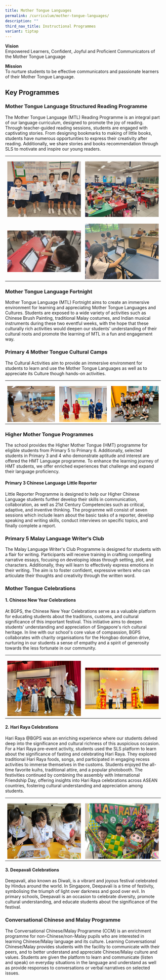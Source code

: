```yaml
---
title: Mother Tongue Languages
permalink: /curriculum/mother-tongue-languages/
description: ""
third_nav_title: Instructional Programmes
variant: tiptap
---
```

<p><strong>Vision</strong> 
<br>Empowered Learners, Confident, Joyful and Proficient Communicators of
the Mother Tongue Language</p>
<p><strong>Mission</strong> 
<br>To nurture students to be effective communicators and passionate learners
of their Mother Tongue Language.</p>
<h2>Key Programmes</h2>
<h3>Mother Tongue Language Structured Reading Programme</h3>
<p>The Mother Tongue Language (MTL) Reading Programme is an integral part
of our language curriculum, designed to promote the joy of reading. Through
teacher-guided reading sessions, students are engaged with captivating
stories. From designing bookmarks to making of little books, students have
numerous opportunities to express their creativity after reading. Additionally,
we share stories and books recommendation through SLS to motivate and inspire
our young readers.</p>
<table style="minWidth: 50px">
<colgroup>
<col>
<col>
</colgroup>
<tbody>
<tr>
<th rowspan="1" colspan="1">
<p></p>
<div class="isomer-image-wrapper">
<img style="width: 100%" height="auto" width="100%" alt="" src="/images/WhatsApp_Image_2024_05_29_at_3_28_10_PM.jpg">
</div>
</th>
<th rowspan="1" colspan="1">
<p></p>
<div class="isomer-image-wrapper">
<img style="width: 100%" height="auto" width="100%" alt="" src="/images/WhatsApp_Image_2024_05_29_at_3_28_09_PM.jpg">
</div>
</th>
</tr>
<tr>
<td rowspan="1" colspan="1">
<p></p>
<div class="isomer-image-wrapper">
<img style="width: 100%" height="auto" width="100%" alt="" src="/images/WhatsApp_Image_2024_05_30_at_16_07_15.jpg">
</div>
</td>
<td rowspan="1" colspan="1">
<p></p>
<div class="isomer-image-wrapper">
<img style="width: 100%" height="auto" width="100%" alt="" src="/images/WhatsApp_Image_2024_05_30_at_16_07_15__1_.jpg">
</div>
</td>
</tr>
</tbody>
</table>
<h3>Mother Tongue Language Fortnight</h3>
<p>Mother Tongue Language (MTL) Fortnight aims to create an immersive environment
for learning and appreciating Mother Tongue Languages and Cultures. Students
are exposed to a wide variety of activities such as Chinese Brush Painting,
traditional Malay costumes, and Indian musical instruments during these
two eventful weeks, with the hope that these culturally rich activities
would deepen our students’ understanding of their cultural roots and promote
the learning of MTL in a fun and engagement way.</p>
<p></p>
<h3>Primary 4 Mother Tongue Cultural Camps</h3>
<p>The Cultural Activities aim to provide an immersive environment for students
to learn and use the Mother Tongue Languages as well as to appreciate its
Culture though hands-on activities.</p>
<p></p>
<table style="minWidth: 75px">
<colgroup>
<col>
<col>
<col>
</colgroup>
<tbody>
<tr>
<th rowspan="1" colspan="1">
<p></p>
<div class="isomer-image-wrapper">
<img style="width: 100%" height="auto" width="100%" alt="" src="/images/TL.jpg">
</div>
</th>
<th rowspan="1" colspan="1">
<p></p>
<div class="isomer-image-wrapper">
<img style="width: 100%" height="auto" width="100%" alt="" src="/images/ML.jpg">
</div>
</th>
<th rowspan="1" colspan="1">
<p></p>
<div class="isomer-image-wrapper">
<img style="width: 100%" height="auto" width="100%" alt="" src="/images/CL.jpg">
</div>
</th>
</tr>
</tbody>
</table>
<p></p>
<h3>Higher Mother Tongue Programmes</h3>
<p>The school provides the Higher Mother Tongue (HMT) programme for eligible
students from Primary 5 to Primary 6. Additionally, selected students in
Primary 3 and 4 who demonstrate aptitude and interest are offered the HMT
Language programme. To enhance the learning journey of HMT students, we
offer enriched experiences that challenge and expand their language proficiency.</p>
<p></p>
<h4>Primary 3 Chinese Language Little Reporter</h4>
<p>Little Reporter Programme is designed to help our Higher Chinese Language
students further develop their skills in communication, collaboration,
as well as 21st Century Competencies such as critical, adaptive, and inventive
thinking. The programme will consist of seven sessions which include learn
about the basic tasks of a reporter, develop speaking and writing skills,
conduct interviews on specific topics, and finally complete a report.</p>
<p></p>
<h3>Primary 5 Malay Language Writer‘s Club</h3>
<p>The Malay Language Writer's Club Programme is designed for students with
a flair for writing. Participants will receive training in crafting compelling
narrative essays, focusing on developing ideas through setting, plot, and
characters. Additionally, they will learn to effectively express emotions
in their writing. The aim is to foster confident, expressive writers who
can articulate their thoughts and creativity through the written word.</p>
<p></p>
<p></p>
<h3>Mother Tongue Celebrations</h3>
<h4>1. Chinese New Year Celebrations</h4>
<p>At BGPS, the Chinese New Year Celebrations serve as a valuable platform
for educating students about the traditions, customs, and cultural significance
of this important festival. This initiative aims to deepen students' understanding
and appreciation of Singapore's rich cultural heritage. In line with our
school's core value of compassion, BGPS collaborates with charity organisations
for the Hongbao donation drive, nurturing in our students a sense of empathy
and a spirit of generosity towards the less fortunate in our community.</p>
<table style="minWidth: 50px">
<colgroup>
<col>
<col>
</colgroup>
<tbody>
<tr>
<th rowspan="1" colspan="1">
<p></p>
<div class="isomer-image-wrapper">
<img style="width: 100%" height="auto" width="100%" alt="" src="/images/WhatsApp_Image_2024_02_09_at_10_58_40_AM.jpg">
</div>
</th>
<th rowspan="1" colspan="1">
<p></p>
<div class="isomer-image-wrapper">
<img style="width: 100%" height="auto" width="100%" alt="" src="/images/WhatsApp_Image_2024_02_09_at_10_22_45_AM.jpg">
</div>
</th>
</tr>
</tbody>
</table>
<h4>2. Hari Raya Celebrations</h4>
<p>Hari Raya @BGPS was an enriching experience where our students delved
deep into the significance and cultural richness of this auspicious occasion.
For a Hari Raya pre-event activity, students used the SLS platform to learn
about the significance of fasting and celebrating Hari Raya. They explored
traditional Hari Raya foods, songs, and participated in engaging recess
activities to immerse themselves in the customs. Students enjoyed the all-time
favorite kuihs, traditional attire, and a popular photobooth. The festivities
continued by combining the assembly with International Friendship Day,
offering insights into Hari Raya celebrations across ASEAN countries, fostering
cultural understanding and appreciation among students.</p>
<table style="minWidth: 50px">
<colgroup>
<col>
<col>
</colgroup>
<tbody>
<tr>
<th rowspan="1" colspan="1">
<p></p>
<div class="isomer-image-wrapper">
<img style="width: 100%" height="auto" width="100%" alt="" src="/images/WhatsApp_Image_2024_05_30_at_15_59_31.jpg">
</div>
</th>
<th rowspan="1" colspan="1">
<p></p>
<div class="isomer-image-wrapper">
<img style="width: 100%" height="auto" width="100%" alt="" src="/images/WhatsApp_Image_2024_05_30_at_15_55_59.jpg">
</div>
</th>
</tr>
</tbody>
</table>
<h4>3. Deepavali Celebrations</h4>
<p>Deepavali, also known as Diwali, is a vibrant and joyous festival celebrated
by Hindus around the world. In Singapore, Deepavali is a time of festivity,
symbolising the triumph of light over darkness and good over evil. In primary
schools, Deepavali is an occasion to celebrate diversity, promote cultural
understanding, and educate students about the significance of the festival.</p>
<h3>Conversational Chinese and Malay Programme</h3>
<p>The Conversational Chinese/Malay Programme (CCM) is an enrichment programme
for non-Chinese/non-Malay pupils who are interested in learning Chinese/Malay
language and its culture. Learning Conversational Chinese/Malay provides
students with the facility to communicate with their peers, and to better
understand and appreciate Chinese/Malay culture and values. Students are
given the platform to learn and communicate (listen and speak) on everyday
situations in the language and understand as well as provide responses
to conversations or verbal narratives on selected issues.</p>